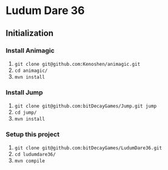 # Ludum Dare 36

## Initialization

### Install Animagic
1. ```git clone git@github.com:Kenoshen/animagic.git```
2. ```cd animagic/```
3. ```mvn install```

### Install Jump
1. ```git clone git@github.com:bitDecayGames/Jump.git jump```
2. ```cd jump/```
3. ```mvn install```

### Setup this project
1. ```git clone git@github.com:bitDecayGames/LudumDare36.git```
2. ```cd ludumdare36/```
3. ```mvn compile```